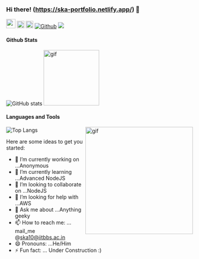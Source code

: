 ### Hi there! (https://ska-portfolio.netlify.app/) 👋

<a href="https://www.linkedin.com/in/shubham-kumar-agrawal-45311b171/"><img src="https://img.shields.io/badge/linkedin-%230077B5.svg?&style=for-the-badge&logo=linkedin&logoColor=white" height="25px"/></a>
<a href="mailto:ska10@iitbbs.ac.in"><img src="https://img.shields.io/badge/gmail-%23D14836.svg?&style=for-the-badge&logo=gmail&logoColor=white" height="20px"/></a>
<img src="https://media.giphy.com/media/du3J3cXyzhj75IOgvA/giphy.gif" alt="Github" height="20" />
  [![Github](https://img.shields.io/github/followers/seeubh5798?label=Follow&style=social)](https://github.com/seeubh5798)
  ![](https://visitor-badge.laobi.icu/badge?page_id=seeubh5798.seeubh5798)
  
#### Github Stats
![GitHub stats](https://github-readme-stats.vercel.app/api?username=seeubh5798&show_icons=true&theme=vue&hide_border=true)
<img src="https://media.giphy.com/media/1fhj2RprUOpqCObj2J/giphy.gif" height="150" alt="gif"/>  

#### Languages and Tools
![Top Langs](https://github-readme-stats.vercel.app/api/top-langs/?username=seeubh5798&theme=vue&hide_border=true&show_icons=true)
<img align="right" alt="gif" src="https://miro.medium.com/max/1360/1*IRGHmiGsa16stedQvIaZfw.gif" height="290">





Here are some ideas to get you started:

- 🔭 I’m currently working on ...Anonymous
- 🌱 I’m currently learning ...Advanced NodeJS
- 👯 I’m looking to collaborate on ...NodeJS
- 🤔 I’m looking for help with ...AWS
- 💬 Ask me about ...Anything geeky
- 📫 How to reach me: ... mail_me @ska10@iitbbs.ac.in
- 😄 Pronouns: ...He/Him
- ⚡ Fun fact: ... Under Construction :)
